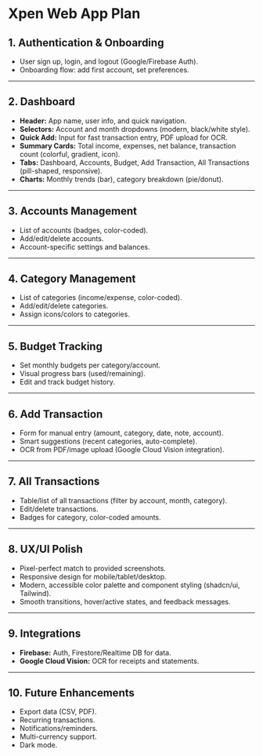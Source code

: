 # Xpen Web App Plan

## 1. Authentication & Onboarding
- User sign up, login, and logout (Google/Firebase Auth).
- Onboarding flow: add first account, set preferences.

---

## 2. Dashboard
- **Header:** App name, user info, and quick navigation.
- **Selectors:** Account and month dropdowns (modern, black/white style).
- **Quick Add:** Input for fast transaction entry, PDF upload for OCR.
- **Summary Cards:** Total income, expenses, net balance, transaction count (colorful, gradient, icon).
- **Tabs:** Dashboard, Accounts, Budget, Add Transaction, All Transactions (pill-shaped, responsive).
- **Charts:** Monthly trends (bar), category breakdown (pie/donut).

---

## 3. Accounts Management
- List of accounts (badges, color-coded).
- Add/edit/delete accounts.
- Account-specific settings and balances.

---

## 4. Category Management
- List of categories (income/expense, color-coded).
- Add/edit/delete categories.
- Assign icons/colors to categories.

---

## 5. Budget Tracking
- Set monthly budgets per category/account.
- Visual progress bars (used/remaining).
- Edit and track budget history.

---

## 6. Add Transaction
- Form for manual entry (amount, category, date, note, account).
- Smart suggestions (recent categories, auto-complete).
- OCR from PDF/image upload (Google Cloud Vision integration).

---

## 7. All Transactions
- Table/list of all transactions (filter by account, month, category).
- Edit/delete transactions.
- Badges for category, color-coded amounts.

---

## 8. UX/UI Polish
- Pixel-perfect match to provided screenshots.
- Responsive design for mobile/tablet/desktop.
- Modern, accessible color palette and component styling (shadcn/ui, Tailwind).
- Smooth transitions, hover/active states, and feedback messages.

---

## 9. Integrations
- **Firebase:** Auth, Firestore/Realtime DB for data.
- **Google Cloud Vision:** OCR for receipts and statements.

---

## 10. Future Enhancements
- Export data (CSV, PDF).
- Recurring transactions.
- Notifications/reminders.
- Multi-currency support.
- Dark mode. 